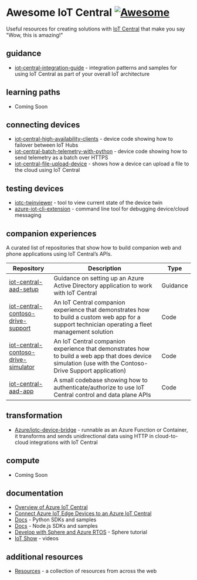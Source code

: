 # Awesome IoT Central [![Awesome](https://cdn.rawgit.com/sindresorhus/awesome/d7305f38d29fed78fa85652e3a63e154dd8e8829/media/badge.svg)](https://github.com/sindresorhus/awesome)
Useful resources for creating solutions with [IoT Central](https://aka.ms/iotcentral) that make you say "Wow, this is amazing!"

## guidance
- [iot-central-integration-guide](https://github.com/Azure/iot-central-integration-guide) - integration patterns and samples for using IoT Central as part of your overall IoT architecture

## learning paths
- Coming Soon

## connecting devices
- [iot-central-high-availability-clients](https://github.com/Azure/iot-central-high-availability-clients) - device code showing how to failover between IoT Hubs
- [iot-central-batch-telemetry-with-python](https://github.com/Azure/iot-central-batch-telemetry-with-python) - device code showing how to send telemetry as a batch over HTTPS
- [iot-central-file-upload-device](https://github.com/Azure/iot-central-file-upload-device) - shows how a device can upload a file to the cloud using IoT Central

## testing devices
- [iotc-twinviewer](https://github.com/iot-for-all/iotc-twinviewer) - tool to view current state of the device twin
- [azure-iot-cli-extension](https://github.com/Azure/azure-iot-cli-extension#microsoft-azure-iot-extension-for-azure-cli) - command line tool for debugging device/cloud messaging

## companion experiences
A curated list of repositories that show how to build companion web and phone applications using IoT Central’s APIs. 

| Repository                                                                                          | Description                                                                                                                                               | Type     |
| --------------------------------------------------------------------------------------------------- | --------------------------------------------------------------------------------------------------------------------------------------------------------- | -------- |
| [iot-central-aad-setup](https://github.com/Azure/iot-central-aad-setup)                             | Guidance on setting up an Azure Active Directory application to work with IoT Central                                                                     | Guidance |                                                                    |
| [iot-central-contoso-drive-support](https://github.com/Azure/iot-central-contoso-drive-support)     | An IoT Central companion experience that demonstrates how to build a custom web app for a support technician operating a fleet management solution        | Code     |
| [iot-central-contoso-drive-simulator](https://github.com/Azure/iot-central-contoso-drive-simulator) | An IoT Central companion experience that demonstrates how to build a web app that does device simulation (use with the Contoso-Drive Support application) | Code     |
| [iot-central-aad-app](https://github.com/Azure/iot-central-aad-app)                                | A small codebase showing how to authenticate/authorize to use IoT Central control and data plane APIs                                                     | Code     |


## transformation
- [Azure/iotc-device-bridge](https://github.com/Azure/iotc-device-bridge) - runnable as an Azure Function or Container, it transforms and sends unidirectional data using HTTP in cloud-to-cloud integrations with IoT Central

## compute
- Coming Soon

## documentation
- [Overview of Azure IoT Central](https://docs.microsoft.com/en-us/azure/iot-central/core/overview-iot-central)
- [Connect Azure IoT Edge Devices to an Azure IoT Central](https://docs.microsoft.com/en-us/azure/iot-central/core/concepts-iot-edge)
- [Docs](https://docs.microsoft.com/en-us/azure/iot-central/core/tutorial-connect-device-python) - Python SDKs and samples
- [Docs](https://docs.microsoft.com/en-us/azure/iot-central/core/tutorial-connect-device-nodejs) - Node.js SDKs and samples
- [Develop with Sphere and Azure RTOS](https://docs.microsoft.com/en-us/learn/modules/develop-secure-iot-solutions-azure-sphere-iot-central/) - Sphere tutorial
- [IoT Show](https://aka.ms/iotshow) - videos

## additional resources
- [Resources](https://github.com/Azure/iot-central/blob/main/additional_resources.md) - a collection of resources from across the web
